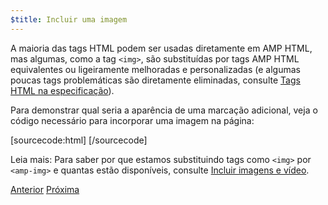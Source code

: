 ```yaml
---
$title: Incluir uma imagem
---
```


A maioria das tags HTML podem ser usadas diretamente em AMP HTML, mas algumas, como a tag `<img>`, são substituídas por tags AMP HTML equivalentes ou ligeiramente melhoradas e personalizadas (e algumas poucas tags problemáticas são diretamente eliminadas, consulte [Tags HTML na especificação](/pt_br/docs/reference/spec.html)).

Para demonstrar qual seria a aparência de uma marcação adicional, veja o código necessário para incorporar uma imagem na página:

[sourcecode:html]
<amp-img src="welcome.jpg" alt="Welcome" height="400" width="800"></amp-img>
[/sourcecode]

Leia mais: Para saber por que estamos substituindo tags como `<img>` por `<amp-img>` e quantas estão disponíveis, consulte [Incluir imagens e vídeo](/pt_br/docs/guides/amp_replacements.html).

<div class="prev-next-buttons">
  <a class="button prev-button" href="/pt_br/docs/tutorials/create/basic_markup.html"><span class="arrow-prev">Anterior</span></a>
  <a class="button next-button" href="/pt_br/docs/tutorials/create/presentation_layout.html"><span class="arrow-next">Próxima</span></a>
</div>
